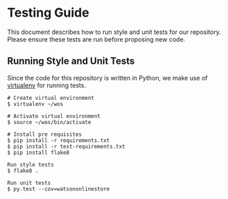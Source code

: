 Testing Guide
=============

This document describes how to run style and unit tests for our repository.
Please ensure these tests are run before proposing new code.

Running Style and Unit Tests
----------------------------

Since the code for this repository is written in Python, we make use of
[virtualenv](http://virtualenvwrapper.readthedocs.io/) for running tests.

```
# Create virtual environment
$ virtualenv ~/wos

# Activate virtual environment
$ source ~/wos/bin/activate

# Install pre requisites
$ pip install -r requirements.txt
$ pip install -r test-requirements.txt
$ pip install flake8

Run style tests
$ flake8 .

Run unit tests
$ py.test --cov=watsononlinestore
```

